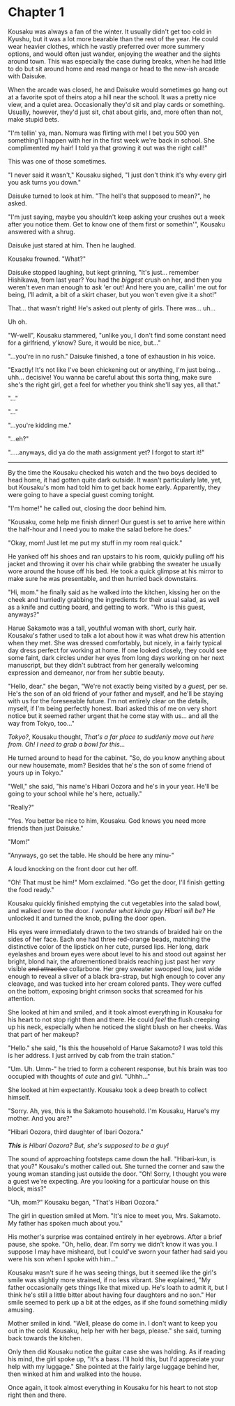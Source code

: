 # Chapter 1

Kousaku was always a fan of the winter. It usually didn't get too cold in Kyushu, but it was a lot more bearable than the rest of the year. He could wear heavier clothes, which he vastly preferred over more summery options, and would often just wander, enjoying the weather and the sights around town. This was especially the case during breaks, when he had little to do but sit around home and read manga or head to the new-ish arcade with Daisuke.

When the arcade was closed, he and Daisuke would sometimes go hang out at a favorite spot of theirs atop a hill near the school. It was a pretty nice view, and a quiet area. Occasionally they'd sit and play cards or something. Usually, however, they'd just sit, chat about girls, and, more often than not, make stupid bets.

"I'm tellin' ya, man. Nomura was flirting with me! I bet you 500 yen something'll happen with her in the first week we're back in school. She complimented my hair! I told ya that growing it out was the right call!"

This was one of those sometimes.

"I never said it wasn't," Kousaku sighed, "I just don't think it's why every girl you ask turns you down."

Daisuke turned to look at him. "The hell's that supposed to mean?", he asked.

"I'm just saying, maybe you shouldn't keep asking your crushes out a week after you notice them. Get to know one of them first or somethin'", Kousaku answered with a shrug.

Daisuke just stared at him. Then he laughed.

Kousaku frowned. "What?"

Daisuke stopped laughing, but kept grinning, "It's just... remember Hishikawa, from last year? You had the _biggest_ crush on her, and then you weren't even man enough to ask 'er out! And here you are, callin' me out for being, I'll admit, a bit of a skirt chaser, but you won't even give it a shot!"

That... that wasn't right! He's asked out plenty of girls. There was... uh...

Uh oh.

"W-well", Kousaku stammered, "unlike you, I don't find some constant need for a girlfriend, y'know? Sure, it would be nice, but..."

"...you're in no rush." Daisuke finished, a tone of exhaustion in his voice.

"Exactly! It's not like I've been chickening out or anything, I'm just being... uhh... decisive! You wanna be careful about this sorta thing, make sure she's the right girl, get a feel for whether you think she'll say yes, all that."

"..."

"..."

"...you're kidding me."

"...eh?"

".....anyways, did ya do the math assignment yet? I forgot to start it!"

* * *

By the time the Kousaku checked his watch and the two boys decided to head home, it had gotten quite dark outside. It wasn't particularly late, yet, but Kousaku's mom had told him to get back home early. Apparently, they were going to have a special guest coming tonight.

"I'm home!" he called out, closing the door behind him.

"Kousaku, come help me finish dinner! Our guest is set to arrive here within the half-hour and I need you to make the salad before he does."

"Okay, mom! Just let me put my stuff in my room real quick."

He yanked off his shoes and ran upstairs to his room, quickly pulling off his jacket and throwing it over his chair while grabbing the sweater he usually wore around the house off his bed. He took a quick glimpse at his mirror to make sure he was presentable, and then hurried back downstairs.

"Hi, mom." he finally said as he walked into the kitchen, kissing her on the cheek and hurriedly grabbing the ingredients for their usual salad, as well as a knife and cutting board, and getting to work. "Who is this guest, anyways?"

Harue Sakamoto was a tall, youthful woman with short, curly hair. Kousaku's father used to talk a lot about how it was what drew his attention when they met. She was dressed comfortably, but nicely, in a fairly typical day dress perfect for working at home. If one looked closely, they could see some faint, dark circles under her eyes from long days working on her next manuscript, but they didn't subtract from her generally welcoming expression and demeanor, nor from her subtle beauty.

"Hello, dear." she began, "We're not exactly being visited by a _guest_, per se. He's the son of an old friend of your father and myself, and he'll be staying with us for the foreseeable future. I'm not entirely clear on the details, myself, if I'm being perfectly honest. Ibari asked this of me on very short notice but it seemed rather urgent that he come stay with us... and all the way from Tokyo, too..."

_Tokyo?_, Kousaku thought, _That's a far place to suddenly move out here from. Oh! I need to grab a bowl for this..._

He turned around to head for the cabinet. "So, do you know anything about our new housemate, mom? Besides that he's the son of some friend of yours up in Tokyo."

"Well," she said, "his name's Hibari Oozora and he's in your year. He'll be going to your school while he's here, actually."

"Really?"

"Yes. You better be nice to him, Kousaku. God knows you need more friends than just Daisuke."

"Mom!"

"Anyways, go set the table. He should be here any minu-"

A loud knocking on the front door cut her off.

"Oh! That must be him!" Mom exclaimed. "Go get the door, I'll finish getting the food ready."

Kousaku quickly finished emptying the cut vegetables into the salad bowl, and walked over to the door. _I wonder what kinda guy Hibari will be?_ He unlocked it and turned the knob, pulling the door open.

His eyes were immediately drawn to the two strands of braided hair on the sides of her face. Each one had three red-orange beads, matching the distinctive color of the lipstick on her cute, pursed lips. Her long, dark eyelashes and brown eyes were about level to his and stood out against her bright, blond hair, the aforementioned braids reaching just past her _very_ visible ~~and attractive~~ collarbone. Her grey sweater swooped low, just wide enough to reveal a sliver of a black bra-strap, but high enough to cover any cleavage, and was tucked into her cream colored pants. They were cuffed on the bottom, exposing bright crimson socks that screamed for his attention.

She looked at him and smiled, and it took almost everything in Kousaku for his heart to not stop right then and there. He could _feel_ the flush creeping up his neck, especially when he noticed the slight blush on her cheeks. Was that part of her makeup?

"Hello." she said, "Is this the household of Harue Sakamoto? I was told this is her address. I just arrived by cab from the train station."

"Um. Uh. Umm-" he tried to form a coherent response, but his brain was too occupied with thoughts of _cute_ and _girl_. "Uhhh..."

She looked at him expectantly. Kousaku took a deep breath to collect himself.

"Sorry. Ah, yes, this is the Sakamoto household. I'm Kousaku, Harue's my mother. And you are?"

"Hibari Oozora, third daughter of Ibari Oozora."

_**This** is Hibari Oozora? But, she's supposed to be a guy!_

The sound of approaching footsteps came down the hall. "Hibari-kun, is that you?" Kousaku's mother called out. She turned the corner and saw the young woman standing just outside the door. "Oh! Sorry, I thought you were a guest we're expecting. Are you looking for a particular house on this block, miss?"

"Uh, mom?" Kousaku began, "That's Hibari Oozora."

The girl in question smiled at Mom. "It's nice to meet you, Mrs. Sakamoto. My father has spoken much about you."

His mother's surprise was contained entirely in her eyebrows. After a brief pause, she spoke. "Oh, hello, dear. I'm sorry we didn't know it was you. I suppose I may have misheard, but I could've sworn your father had said you were his son when I spoke with him..."

Kousaku wasn't sure if he was seeing things, but it seemed like the girl's smile was slightly more strained, if no less vibrant. She explained, "My father occasionally gets things like that mixed up. He's loath to admit it, but I think he's still a little bitter about having four daughters and no son." Her smile seemed to perk up a bit at the edges, as if she found something mildly amusing.

Mother smiled in kind. "Well, please do come in. I don't want to keep you out in the cold. Kousaku, help her with her bags, please." she said, turning back towards the kitchen.

Only then did Kousaku notice the guitar case she was holding. As if reading his mind, the girl spoke up, "It's a bass. I'll hold this, but I'd appreciate your help with my luggage." She pointed at the fairly large luggage behind her, then winked at him and walked into the house.

Once again, it took almost everything in Kousaku for his heart to not stop right then and there.
